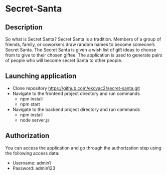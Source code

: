 Secret-Santa
==

## Description
So what is Secret Santa?
Secret Santa is a tradition. Members of a group of friends, family, or coworkers draw random names to become someone’s Secret Santa. The Secret Santa is given a wish list of gift ideas to choose from to give to their chosen giftee.
The application is used to generate pairs of people who will become secret Santa to other people.

## Launching application 

* Clone repository https://github.com/ekovac2/secret-santa.git
* Navigate to the frontend project directory and run commands
   * npm install
   * npm start
* Navigate to the backend project directory and run commands
   * npm install
   * node server.js
  
   
## Authorization
You can access the application and go through the authorization step using the following access data:
* Username: admin1
* Password: admin123
